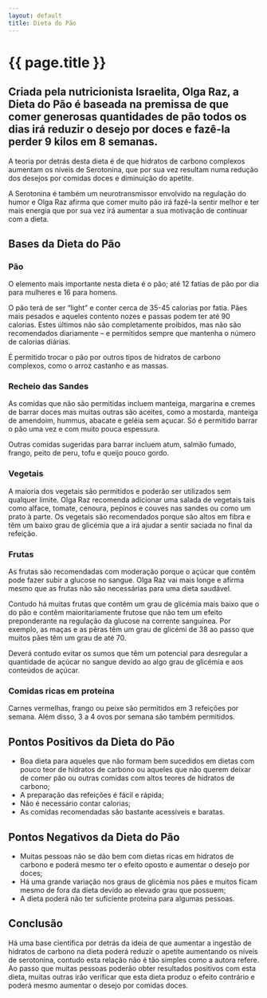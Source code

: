 ```yaml
---
layout: default
title: Dieta do Pão
---
```


# {{ page.title }}

## Criada pela nutricionista Israelita, Olga Raz, a Dieta do Pão é baseada na premissa de que comer generosas quantidades de pão todos os dias irá reduzir o desejo por doces e fazê-la perder 9 kilos em 8 semanas.

A teoria por detrás desta dieta é de que hidratos de carbono complexos aumentam os níveis de Serotonina, que por sua vez resultam numa redução dos desejos por comidas doces e diminuição do apetite.

A Serotonina é também um neurotransmissor envolvido na regulação do humor e Olga Raz afirma que comer muito pão irá fazê-la sentir melhor e ter mais energia que por sua vez irá aumentar a sua motivação de continuar com a dieta.

## Bases da Dieta do Pão

### Pão

O elemento mais importante nesta dieta é o pão; até 12 fatias de pão por dia para mulheres e 16 para homens.

O pão terá de ser “light” e conter cerca de 35-45 calorias por fatia. Pães mais pesados e aqueles contento nozes e passas podem ter até 90 calorias. Estes últimos não são completamente proibidos, mas não são recomendados diariamente – e permitidos sempre que mantenha o número de calorias diárias.

É permitido trocar o pão por outros tipos de hidratos de carbono complexos, como o arroz castanho e as massas.

### Recheio das Sandes

As comidas que não são permitidas incluem manteiga, margarina e cremes de barrar doces mas muitas outras são aceites, como a mostarda, manteiga de amendoim, hummus, abacate e geléia sem açucar. Só é permitido barrar o pão uma vez e com muito pouca espessura.

Outras comidas sugeridas para barrar incluem atum, salmão fumado, frango, peito de peru, tofu e queijo pouco gordo.

### Vegetais

A maioria dos vegetais são permitidos e poderão ser utilizados sem qualquer limite. Olga Raz recomenda adicionar uma salada de vegetais tais como alface, tomate, cenoura, pepinos e couves nas sandes ou como um prato à parte.
Os vegetais são recomendados porque são altos em fibra e têm um baixo grau de glicémia que a irá ajudar a sentir saciada no final da refeição.

### Frutas

As frutas são recomendadas com moderação porque o açúcar que contêm pode fazer subir a glucose no sangue. Olga Raz vai mais longe e afirma mesmo que as frutas não são necessárias para uma dieta saudável.

Contudo há muitas frutas que contêm um grau de glicémia mais baixo que o do pão e contêm maioritariamente frutose que não tem um efeito preponderante na regulação da glucose na corrente sanguínea. Por exemplo, as maças e as pêras têm um grau de glicémi de 38 ao passo que muitos pães têm um grau de até 70.

Deverá contudo evitar os sumos que têm um potencial para desregular a quantidade de açúcar no sangue devido ao algo grau de glicémia e aos conteúdos de açúcar.

### Comidas ricas em proteína

Carnes vermelhas, frango ou peixe são permitidos em 3 refeições por semana. Além disso, 3 a 4 ovos por semana são também permitidos.

## Pontos Positivos da Dieta do Pão

* Boa dieta para aqueles que não formam bem sucedidos em dietas com pouco teor de hidratos de carbono ou aqueles que não querem deixar de comer pão ou outras comidas com altos teores de hidratos de carbono;
* A preparação das refeições é fácil e rápida;
* Não é necessário contar calorias;
* As comidas recomendadas são bastante acessíveis e baratas.

## Pontos Negativos da Dieta do Pão

* Muitas pessoas não se dão bem com dietas ricas em hidratos de carbono e poderá mesmo ter o efeito oposto e aumentar o desejo por doces;
* Há uma grande variação nos graus de glicémia nos pães e muitos ficam mesmo de fora da dieta devido ao elevado grau que possuem;
* A dieta poderá não ter suficiente proteína para algumas pessoas.

## Conclusão

Há uma base científica por detrás da ideia de que aumentar a ingestão de hidratos de carbono na dieta poderá reduzir o apetite aumentando os níveis de serotonina, contudo esta relação não é tão simples como a autora refere.
Ao passo que muitas pessoas poderão obter resultados positivos com esta dieta, muitas outras irão verificar que esta dieta produz o efeito contrário e poderá mesmo aumentar o desejo por comidas doces.
